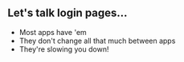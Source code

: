 ##  Let's talk login pages&hellip;

<ul>
  <li class="fragment">Most apps have 'em</li>
  <li class="fragment">They don't change all that much between apps</li>
  <li class="fragment">They're slowing you down!</li>
</ul>